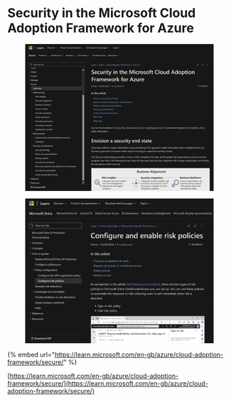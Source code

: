 # Security in the Microsoft Cloud Adoption Framework for Azure

<figure><img src="../.gitbook/assets/image (10).png" alt=""><figcaption></figcaption></figure>

<figure><img src="../.gitbook/assets/image (2) (1) (1) (1) (1) (1).png" alt=""><figcaption></figcaption></figure>

{% embed url="https://learn.microsoft.com/en-gb/azure/cloud-adoption-framework/secure/" %}

[https://learn.microsoft.com/en-gb/azure/cloud-adoption-framework/secure/](https://learn.microsoft.com/en-gb/azure/cloud-adoption-framework/secure/)

